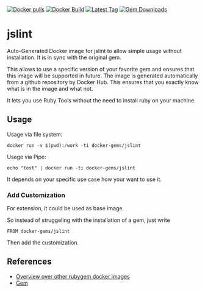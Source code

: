 [![Docker pulls](https://img.shields.io/docker/pulls/rubygem/jslint.svg)](https://hub.docker.com/r/rubygem/jslint/)
[![Docker Build](https://img.shields.io/docker/automated/rubygem/jslint.svg)](https://hub.docker.com/r/rubygem/jslint/)
[![Latest Tag](https://img.shields.io/github/tag/docker-rubygem/jslint.svg)](https://hub.docker.com/r/rubygem/jslint/)
[![Gem Downloads](https://img.shields.io/gem/dt/jslint.svg)](https://rubygems.org/gems/jslint/)
# jslint

Auto-Generated Docker image for jslint to allow simple usage without installation.
It is in sync with the original gem.

This allows to use a specific version of your favorite gem and ensures that this image will be supported in future.
The image is generated automatically from a github repository by Docker Hub.
This ensures that you exactly know what is in the image and what not.

It lets you use Ruby Tools without the need to install ruby on your machine.

## Usage

Usage via file system:

`docker run -v $(pwd):/work -ti docker-gems/jslint`

Usage via Pipe:

`echo "test" | docker run -ti docker-gems/jslint`

It depends on your specific use case how your want to use it.

### Add Customization

For extension, it could be used as base image.

So instead of struggeling with the installation of a gem, just write

`FROM docker-gems/jslint`

Then add the customization.

## References

 - [Overview over other rubygem docker images](https://github.com/thinkbot/docker-rubygem)
 - [Gem](https://rubygems.org/gems/jslint/)
